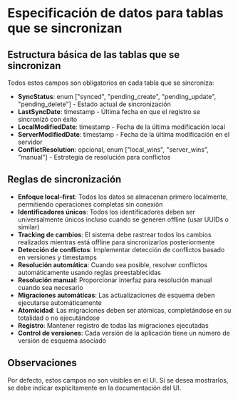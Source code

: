 # Especificación de datos para tablas que se sincronizan

## Estructura básica de las tablas que se sincronizan
Todos estos campos son obligatorios en cada tabla que se sincroniza:
- **SyncStatus**: enum ["synced", "pending_create", "pending_update", "pending_delete"] - Estado actual de sincronización
- **LastSyncDate**: timestamp - Última fecha en que el registro se sincronizó con éxito
- **LocalModifiedDate**: timestamp - Fecha de la última modificación local
- **ServerModifiedDate**: timestamp - Fecha de la última modificación en el servidor
- **ConflictResolution**: opcional, enum ["local_wins", "server_wins", "manual"] - Estrategia de resolución para conflictos

## Reglas de sincronización
- **Enfoque local-first**: Todos los datos se almacenan primero localmente, permitiendo operaciones completas sin conexión
- **Identificadores únicos**: Todos los identificadores deben ser universalmente únicos incluso cuando se generen offline (usar UUIDs o similar)
- **Tracking de cambios**: El sistema debe rastrear todos los cambios realizados mientras está offline para sincronizarlos posteriormente
- **Detección de conflictos**: Implementar detección de conflictos basado en versiones y timestamps
- **Resolución automática**: Cuando sea posible, resolver conflictos automáticamente usando reglas preestablecidas
- **Resolución manual**: Proporcionar interfaz para resolución manual cuando sea necesario
- **Migraciones automáticas**: Las actualizaciones de esquema deben ejecutarse automáticamente
- **Atomicidad**: Las migraciones deben ser atómicas, completándose en su totalidad o no ejecutándose
- **Registro**: Mantener registro de todas las migraciones ejecutadas
- **Control de versiones**: Cada versión de la aplicación tiene un número de versión de esquema asociado

## Observaciones
Por defecto, estos campos no son visibles en el UI. Si se desea mostrarlos, se debe indicar explícitamente en la documentación del UI.
